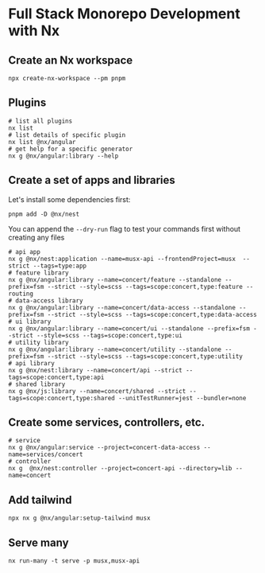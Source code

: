 # Full Stack Monorepo Development with Nx

## Create an Nx workspace

```shell
npx create-nx-workspace --pm pnpm
```

## Plugins

```shell
# list all plugins
nx list
# list details of specific plugin
nx list @nx/angular
# get help for a specific generator
nx g @nx/angular:library --help
```

## Create a set of apps and libraries

Let's install some dependencies first:

```shell
pnpm add -D @nx/nest

```

You can append the `--dry-run` flag to test your commands first without creating any files

```shell
# api app
nx g @nx/nest:application --name=musx-api --frontendProject=musx  --strict --tags=type:app
# feature library
nx g @nx/angular:library --name=concert/feature --standalone --prefix=fsm --strict --style=scss --tags=scope:concert,type:feature --routing
# data-access library
nx g @nx/angular:library --name=concert/data-access --standalone --prefix=fsm --strict --style=scss --tags=scope:concert,type:data-access
# ui library
nx g @nx/angular:library --name=concert/ui --standalone --prefix=fsm --strict --style=scss --tags=scope:concert,type:ui
# utility library
nx g @nx/angular:library --name=concert/utility --standalone --prefix=fsm --strict --style=scss --tags=scope:concert,type:utility
# api library
nx g @nx/nest:library --name=concert/api --strict --tags=scope:concert,type:api
# shared library
nx g @nx/js:library --name=concert/shared --strict --tags=scope:concert,type:shared --unitTestRunner=jest --bundler=none
```

## Create some services, controllers, etc.

```shell
# service
nx g @nx/angular:service --project=concert-data-access --name=services/concert
# controller
nx g  @nx/nest:controller --project=concert-api --directory=lib --name=concert
```

## Add tailwind

```shell
npx nx g @nx/angular:setup-tailwind musx
```

## Serve many

```shell
nx run-many -t serve -p musx,musx-api
```
